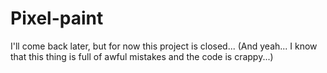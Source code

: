 # Pixel-paint 
I'll come back later, but for now this project is closed... 
(And yeah... I know that this thing is full of awful mistakes and the code is crappy...)
